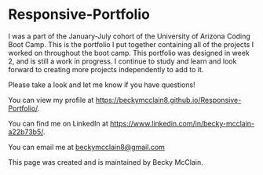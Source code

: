 # Responsive-Portfolio

I was a part of the January-July cohort of the University of Arizona Coding Boot Camp.  This is the portfolio I put together containing all of the projects I worked on throughout the boot camp.  This portfolio was designed in week 2, and is still a work in progress.  I continue to study and learn and look forward to creating more projects independently to add to it.

Please take a look and let me know if you have questions!

You can view my profile at https://beckymcclain8.github.io/Responsive-Portfolio/.

You can find me on LinkedIn at https://www.linkedin.com/in/becky-mcclain-a22b73b5/.

You can email me at beckymcclain8@gmail.com


This page was created and is maintained by Becky McClain.